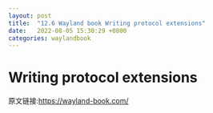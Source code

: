 ```yaml
---
layout: post
title:  "12.6 Wayland book Writing protocol extensions"
date:   2022-08-05 15:30:29 +0800
categories: waylandbook
---
```

# Writing protocol extensions

原文链接:https://wayland-book.com/
